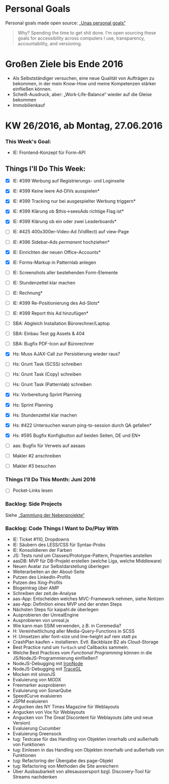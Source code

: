 Personal Goals
==============

Personal goals made open source: [„Unas personal goals“](http://una.im/personal-goals-guide/#=%81)
> Why? Spending the time to get shit done. I'm open sourcing these goals for accessibility across computers I use, transparency, accountability, and versioning.

# Großen Ziele bis Ende 2016
* Als Selbstständiger versuchen, eine neue Qualität von Aufträgen zu bekommen, in der mein Know-How und meine Kompetenzen stärker einfließen können.
* Scheiß-Ausdruck, aber: „Work-Life-Balance“ wieder auf die Gleise bekommen
* Immobilienkauf


# KW 26/2016, ab Montag, 27.06.2016


### This Week's Goal: 
* IE: Frontend-Konzept für Form-API



## Things I'll Do This Week:
- [x] IE: #399 Werbung auf Registrierungs- und Loginseite
- [x] IE: #399 Keine leere Ad-DIVs ausspielen*
- [x] IE: #399 Tracking nur bei ausgespielter Werbung triggern*
- [x] IE: #399 Klärung ob $this->seesAds richtige Flag ist*
- [x] IE: #399 Klärung ob ein oder zwei Leaderboards*
- [ ] IE: #425 400x300er-Video-Ad (VidRect) auf view-Page
- [ ] IE: #396 Sidebar-Ads _permanent_ hochziehen*
- [x] IE: Einrichten der neuen Office-Accounts*
- [x] IE: Forms-Markup in Patternlab anlegen
- [ ] IE: Screenshots aller bestehenden Form-Elemente
- [ ] IE: Stundenzettel klar machen
- [ ] IE: Rechnung*
- [ ] IE: #399 Re-Positionierung des Ad-Slots*
- [ ] IE: #399 Report this Ad hinzufügen*
- [ ] SBA: Abgleich Installation Bürorechner/Laptop
- [ ] SBA: Einbau Test gg Assets & 404
- [ ] SBA: Bugfix PDF-Icon auf Bürorechner
- [x] Hs: Muss AJAX-Call zur Persistierung wieder raus?
- [ ] Hs: Grunt Task (SCSS) schreiben
- [ ] Hs: Grunt Task (Copy) schreiben
- [ ] Hs: Grunt Task (Patternlab) schreiben
- [x] Hs: Vorbereitung Sprint Planning
- [x] Hs: Sprint Planning
- [x] Hs: Stundenzettel klar machen
- [x] Hs: #422 Untersuchen warum ping-to-session durch QA gefallen*
- [x] Hs: #595 Bugfix Konfigbutton auf beiden Seiten, DE und EN*
- [ ] aas: Bugfix für Verweis auf aasaas
- [ ] Makler #2 anschreiben
- [ ] Makler #3 besuchen
	


### Things I'll Do This Month: Juni 2016
- [ ] Pocket-Links lesen


### Backlog: Side Projects
Siehe [„Sammlung der Nebenprojekte“](~/Sites/dogfood-personal-goal/recources/pet-projects.md)


### Backlog: Code Things I Want to Do/Play With
* IE: Ticket #110, Dropdowns
* IE: Säubern des LESS/CSS für Syntax-Probs
* IE: Konsolidieren der Farben
* JS: Tests rund um Classes/Prototype-Pattern, Properties anstellen
* aasDB: MVP für DB-Projekt erstellen (welche Liga, welche Middleware)
* Neuen Avatar zur Selbstdarstellung überlegen
* Weiterarbeiten an der About-Seite
* Putzen des LinkedIn-Profils
* Putzen des Xing-Profils
* Blogeintrag über AMP
* Schreiben der zeit.de-Analyse
* aas-App: Entscheiden welches MVC-Framework nehmen, siehe Notizen
* aas-App: Definition eines MVP und der ersten Steps
* Nächsten Steps für kaipahl.de überlegen
* Ausprobieren der UnrealEngine
* Ausprobieren von unreal.js
* Wie kann man SSIM verwenden, z.B. in Coremedia?
* H: Vereinheitlichung aller Media-Query-Functions in SCSS
* H: Umsetzen aller font-size und line-height auf rem statt px
* CrashPlan kaufen + installieren. Evtl. Backblaze B2 als Cloud-Storage
* Best Practice rund um `forEach` und Callbacks sammeln.
* Welche Best Practices vom _Functional Programming_ können in die JS/NodeJS-Programmierung einfließen?
* NodeJS-Debugging mit [IronNode](http://s-a.github.io/iron-node/)
* NodeJS-Debugging mit [TraceGL](https://github.com/traceglMPL/tracegl)
* Mocken mit sinonJS
* Evaluierung von MODX
* Freemarker ausprobieren
* Evaluierung von SonarQube
* SpeedCurve evaluieren
* JSPM evaluieren
* Angucken des NY Times Magazine für Weblayouts
* Angucken von Vox für Weblayouts
* Angucken von The Great Discontent für Weblayouts (alte und neue Version)
* Evaluierung Cucumber
* Evaluierung Greensock
* tug: Testcase für das Handling von Objekten innerhalb und außerhalb von Funktionen
* tug: Einlesen in das Handling von Objekten innerhalb und außerhalb von Funktionen
* tug: Refactoring der Übergabe des page-Objekt
* tug: Refactoring von Methoden die Site anreichern
* Über Ausbaubarkeit von allesaussersport bzgl. Discovery-Tool für Streams nachdenken



